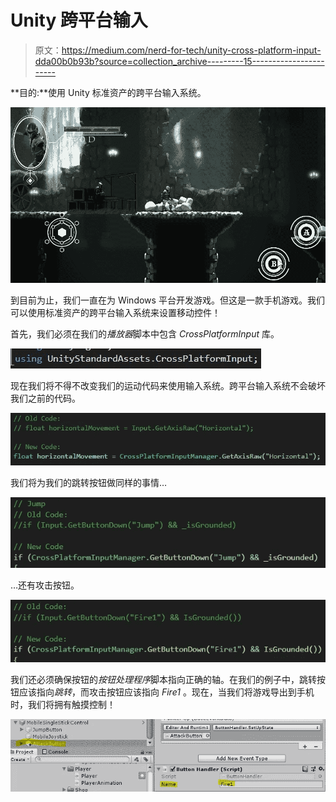 # Unity 跨平台输入

> 原文：<https://medium.com/nerd-for-tech/unity-cross-platform-input-dda00b0b93b?source=collection_archive---------15----------------------->

**目的:**使用 Unity 标准资产的跨平台输入系统。

![](img/a2f173919292c39297332d2a29c091f0.png)

到目前为止，我们一直在为 Windows 平台开发游戏。但这是一款手机游戏。我们可以使用标准资产的跨平台输入系统来设置移动控件！

首先，我们必须在我们的*播放器*脚本中包含 *CrossPlatformInput* 库。

![](img/52c2a158ef399407e1e5eabe3fe89401.png)

现在我们将不得不改变我们的运动代码来使用输入系统。跨平台输入系统不会破坏我们之前的代码。

![](img/4d505c8a5008c5c27bc0ac00501663c7.png)

我们将为我们的跳转按钮做同样的事情…

![](img/23894d106e8c2531cf794fd4b95fc85a.png)

…还有攻击按钮。

![](img/c7be0ebb24dcf10a69d8177d5662495f.png)

我们还必须确保按钮的*按钮处理程序*脚本指向正确的轴。在我们的例子中，跳转按钮应该指向*跳转*，而攻击按钮应该指向 *Fire1* 。现在，当我们将游戏导出到手机时，我们将拥有触摸控制！

![](img/dc2f54cc15fb8350862bffbe9ef810f9.png)